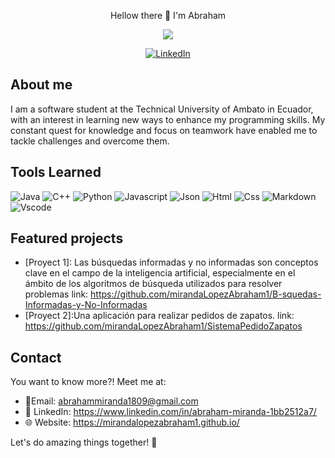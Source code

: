 <p align="center">
  Hellow there 👋 I'm Abraham 
</p>

<p align="center">
  <img src="https://github.com/mirandaLopezAbraham1/mirandaLopezAbraham1/blob/main/giphy.gif">
</p>
<p align="center">
  <a href="https://www.linkedin.com/in/abraham-miranda-1bb2512a7/" target="_blank">
    <img src="https://img.shields.io/badge/linkedin-%230077B5.svg?&style=for-the-badge&logo=linkedin&logoColor=white&color=071A2C" alt="LinkedIn"/>
  </a>
</p>

## About me

I am a software student at the Technical University of Ambato in Ecuador, with an interest in learning new ways to enhance my programming skills. My constant quest for knowledge and focus on teamwork have enabled me to tackle challenges and overcome them.
## Tools Learned

![Java](https://img.shields.io/badge/Java-ED8B00?style=flat&logo=java&logoColor=white)
![C++](https://img.shields.io/badge/C%2B%2B-00599C?style=flat&logo=c%2B%2B&logoColor=white)
![Python](https://img.shields.io/badge/Python-FFD43B?style=flat&logo=python&logoColor=darkgreen)
![Javascript](https://img.shields.io/badge/JavaScript-323330?style=flat&logo=javascript&logoColor=F7DF1E)
![Json](https://img.shields.io/badge/json-5E5C5C?style=flat&logo=json&logoColor=white)
![Html](https://img.shields.io/badge/HTML5-E34F26?style=flat&logo=html5&logoColor=white)
![Css](https://img.shields.io/badge/CSS3-1572B6?style=flat&logo=css3&logoColor=white)
![Markdown](https://img.shields.io/badge/Markdown-000000?style=flat&logo=markdown&logoColor=white)
![Vscode](https://img.shields.io/badge/Visual_Studio_Code-0078D4?style=flat&logo=visual%20studio%20code&logoColor=white)

## Featured projects

- [Proyect 1]: Las búsquedas informadas y no informadas son conceptos clave en el campo de la inteligencia artificial, especialmente en el ámbito de los algoritmos de búsqueda utilizados para resolver problemas
link: https://github.com/mirandaLopezAbraham1/B-squedas-Informadas-y-No-Informadas
- [Proyect 2]:Una aplicación para realizar pedidos de zapatos.
  link: https://github.com/mirandaLopezAbraham1/SistemaPedidoZapatos

## Contact
You want to know more?! Meet me at:
- 📧Email: abrahammiranda1809@gmail.com
- 💼 LinkedIn: https://www.linkedin.com/in/abraham-miranda-1bb2512a7/
- 🌐 Website: https://mirandalopezabraham1.github.io/

Let's do amazing things together! 🚀 

<!--
**mirandaLopezAbraham1/mirandaLopezAbraham1** is a ✨ _special_ ✨ repository because its `README.md` (this file) appears on your GitHub profile.

Here are some ideas to get you started:

- 🔭 I’m currently working on ...
- 🌱 I’m currently learning ...
- 👯 I’m looking to collaborate on ...
- 🤔 I’m looking for help with ...
- 💬 Ask me about ...
- 📫 How to reach me: ...
- 😄 Pronouns: ...
- ⚡ Fun fact: ...
-->
